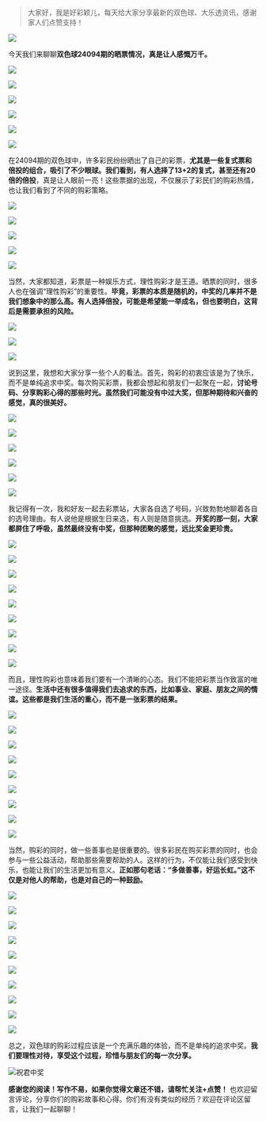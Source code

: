 
> 大家好，我是好彩颖儿，每天给大家分享最新的双色球、大乐透资讯，感谢家人们点赞支持！

![](https://cdn.jsdelivr.net/gh/wangwenjie1314/PicCDN/2024-7-11/1720660897499-image.png)

今天我们来聊聊**双色球24094期的晒票情况，真是让人感慨万千。**

![](https://cdn.jsdelivr.net/gh/wangwenjie1314/PicCDN/2024-8-15/1723693224488-image.png)

![](https://cdn.jsdelivr.net/gh/wangwenjie1314/PicCDN/2024-8-15/1723693218728-image.png)

![](https://cdn.jsdelivr.net/gh/wangwenjie1314/PicCDN/2024-8-15/1723693294485-image.png)


![](https://cdn.jsdelivr.net/gh/wangwenjie1314/PicCDN/2024-8-15/1723693207767-image.png)

![](https://cdn.jsdelivr.net/gh/wangwenjie1314/PicCDN/2024-8-15/1723693213285-image.png)


![](https://cdn.jsdelivr.net/gh/wangwenjie1314/PicCDN/2024-8-15/1723693247348-image.png)


在24094期的双色球中，许多彩民纷纷晒出了自己的彩票，**尤其是一些复式票和倍投的组合，吸引了不少眼球。我们看到，有人选择了13+2的复式，甚至还有20倍的倍投**，真是让人眼前一亮！这些票据的出现，不仅展示了彩民们的购彩热情，也让我们看到了不同的购彩策略。

![](https://cdn.jsdelivr.net/gh/wangwenjie1314/PicCDN/2024-8-15/1723693275887-image.png)

![](https://cdn.jsdelivr.net/gh/wangwenjie1314/PicCDN/2024-8-15/1723693344170-image.png)


![](https://cdn.jsdelivr.net/gh/wangwenjie1314/PicCDN/2024-8-15/1723693256985-image.png)

![](https://cdn.jsdelivr.net/gh/wangwenjie1314/PicCDN/2024-8-15/1723693252396-image.png)


![](https://cdn.jsdelivr.net/gh/wangwenjie1314/PicCDN/2024-8-15/1723693309810-image.png)





当然，大家都知道，彩票是一种娱乐方式，理性购彩才是王道。晒票的同时，很多人也在强调“理性购彩”的重要性。**毕竟，彩票的本质是随机的，中奖的几率并不是我们想象中的那么高。有人选择倍投，可能是希望能一举成名，但也要明白，这背后是需要承担的风险。**

![](https://cdn.jsdelivr.net/gh/wangwenjie1314/PicCDN/2024-8-15/1723693497747-image.png)


![](https://cdn.jsdelivr.net/gh/wangwenjie1314/PicCDN/2024-8-15/1723693408460-image.png)

![](https://cdn.jsdelivr.net/gh/wangwenjie1314/PicCDN/2024-8-15/1723693595312-image.png)

说到这里，我想和大家分享一些个人的看法。首先，购彩的初衷应该是为了快乐，而不是单纯追求中奖。每次购买彩票，我都会想起和朋友们一起聚在一起，**讨论号码、分享购彩心得的那些时光。虽然我们可能没有中过大奖，但那种期待和兴奋的感觉，真的很美好。**

![](https://cdn.jsdelivr.net/gh/wangwenjie1314/PicCDN/2024-8-15/1723693542120-image.png)

![](https://cdn.jsdelivr.net/gh/wangwenjie1314/PicCDN/2024-8-15/1723693547336-image.png)


![](https://cdn.jsdelivr.net/gh/wangwenjie1314/PicCDN/2024-8-15/1723693524192-image.png)

![](https://cdn.jsdelivr.net/gh/wangwenjie1314/PicCDN/2024-8-15/1723693518104-image.png)

![](https://cdn.jsdelivr.net/gh/wangwenjie1314/PicCDN/2024-8-15/1723693489051-image.png)


![](https://cdn.jsdelivr.net/gh/wangwenjie1314/PicCDN/2024-8-15/1723693536489-image.png)

我记得有一次，我和好友一起去彩票站，大家各自选了号码，兴致勃勃地聊着各自的选号理由。有人说他是根据生日来选，有人则是随意挑选。**开奖的那一刻，大家都屏住了呼吸，虽然最终没有中奖，但那种团聚的感觉，远比奖金更珍贵。**

![](https://cdn.jsdelivr.net/gh/wangwenjie1314/PicCDN/2024-8-15/1723693373559-image.png)

![](https://cdn.jsdelivr.net/gh/wangwenjie1314/PicCDN/2024-8-15/1723693369085-image.png)

![](https://cdn.jsdelivr.net/gh/wangwenjie1314/PicCDN/2024-8-15/1723693426948-image.png)

![](https://cdn.jsdelivr.net/gh/wangwenjie1314/PicCDN/2024-8-15/1723693433735-image.png)


![](https://cdn.jsdelivr.net/gh/wangwenjie1314/PicCDN/2024-8-15/1723693453585-image.png)

![](https://cdn.jsdelivr.net/gh/wangwenjie1314/PicCDN/2024-8-15/1723693441913-image.png)

![](https://cdn.jsdelivr.net/gh/wangwenjie1314/PicCDN/2024-8-15/1723693381038-image.png)

![](https://cdn.jsdelivr.net/gh/wangwenjie1314/PicCDN/2024-8-15/1723693337138-image.png)


![](https://cdn.jsdelivr.net/gh/wangwenjie1314/PicCDN/2024-8-15/1723693477760-image.png)


而且，理性购彩也意味着我们要有一个清晰的心态。我们不能把彩票当作致富的唯一途径。**生活中还有很多值得我们去追求的东西，比如事业、家庭、朋友之间的情谊。这些都是我们生活的重心，而不是一张彩票的结果。**



![](https://cdn.jsdelivr.net/gh/wangwenjie1314/PicCDN/2024-8-15/1723693416251-image.png)

![](https://cdn.jsdelivr.net/gh/wangwenjie1314/PicCDN/2024-8-15/1723693386979-image.png)



![](https://cdn.jsdelivr.net/gh/wangwenjie1314/PicCDN/2024-8-15/1723693393390-image.png)


![](https://cdn.jsdelivr.net/gh/wangwenjie1314/PicCDN/2024-8-15/1723693325690-image.png)

![](https://cdn.jsdelivr.net/gh/wangwenjie1314/PicCDN/2024-8-15/1723693332726-image.png)

![](https://cdn.jsdelivr.net/gh/wangwenjie1314/PicCDN/2024-8-15/1723693463373-image.png)

![](https://cdn.jsdelivr.net/gh/wangwenjie1314/PicCDN/2024-8-15/1723693563571-image.png)


![](https://cdn.jsdelivr.net/gh/wangwenjie1314/PicCDN/2024-8-15/1723693353032-image.png)

![](https://cdn.jsdelivr.net/gh/wangwenjie1314/PicCDN/2024-8-15/1723693357831-image.png)


当然，购彩的同时，做一些善事也是很重要的。很多彩民在购买彩票的同时，也会参与一些公益活动，帮助那些需要帮助的人。这样的行为，不仅能让我们感受到快乐，也能让我们的生活更加有意义。**正如那句老话：“多做善事，好运长虹。”这不仅是对他人的帮助，也是对自己的一种鼓励。**

![](https://cdn.jsdelivr.net/gh/wangwenjie1314/PicCDN/2024-8-15/1723693400727-image.png)

![](https://cdn.jsdelivr.net/gh/wangwenjie1314/PicCDN/2024-8-15/1723693585670-image.png)

![](https://cdn.jsdelivr.net/gh/wangwenjie1314/PicCDN/2024-8-15/1723693578935-image.png)

![](https://cdn.jsdelivr.net/gh/wangwenjie1314/PicCDN/2024-8-15/1723693572042-image.png)


![](https://cdn.jsdelivr.net/gh/wangwenjie1314/PicCDN/2024-8-15/1723693315758-image.png)

![](https://cdn.jsdelivr.net/gh/wangwenjie1314/PicCDN/2024-8-15/1723693471034-image.png)


![](https://cdn.jsdelivr.net/gh/wangwenjie1314/PicCDN/2024-8-15/1723693268589-image.png)

![](https://cdn.jsdelivr.net/gh/wangwenjie1314/PicCDN/2024-8-15/1723693232899-image.png)

![](https://cdn.jsdelivr.net/gh/wangwenjie1314/PicCDN/2024-8-15/1723693947419-image.png)

![](https://cdn.jsdelivr.net/gh/wangwenjie1314/PicCDN/2024-8-15/1723693952100-image.png)


总之，双色球的购彩过程应该是一个充满乐趣的体验，而不是单纯的追求中奖。**我们要理性对待，享受这个过程，珍惜与朋友们的每一次分享。**


![祝君中奖](https://cdn.jsdelivr.net/gh/wangwenjie1314/PicCDN/2024-8-15/1723693766456-image.png)


**感谢您的阅读！写作不易，如果你觉得文章还不错，请帮忙关注+点赞！** 也欢迎留言评论，分享你们的购彩故事和心得。你们有没有类似的经历？欢迎在评论区留言，让我们一起聊聊！